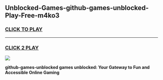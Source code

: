 
## Unblocked-Games-github-games-unblocked-Play-Free-m4ko3
<h3>
<a href="https://premium76.site?title=github-games-unblocked&ref=15A">CLICK TO PLAY</a></h3>
<hr>

<h3>
<a href="https://premium76.site?title=github-games-unblocked&ref=15A">CLICK 2 PLAY</a>
  
</h3>

<a href="https://premium76.site?title=github-games-unblocked&ref=15A"><img src="https://clearcache.store/games.png"></a>


**github-games-unblocked games unblocked: Your Gateway to Fun and Accessible Online Gaming**
